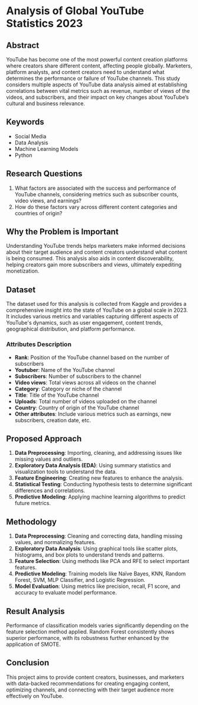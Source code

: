 # Analysis of Global YouTube Statistics 2023

## Abstract

YouTube has become one of the most powerful content creation platforms where creators share different content, affecting people globally. Marketers, platform analysts, and content creators need to understand what determines the performance or failure of YouTube channels. This study considers multiple aspects of YouTube data analysis aimed at establishing correlations between vital metrics such as revenue, number of views of the videos, and subscribers, and their impact on key changes about YouTube’s cultural and business relevance. 

## Keywords

- Social Media
- Data Analysis
- Machine Learning Models
- Python

## Research Questions

1. What factors are associated with the success and performance of YouTube channels, considering metrics such as subscriber counts, video views, and earnings?
2. How do these factors vary across different content categories and countries of origin?

## Why the Problem is Important

Understanding YouTube trends helps marketers make informed decisions about their target audience and content creators understand what content is being consumed. This analysis also aids in content discoverability, helping creators gain more subscribers and views, ultimately expediting monetization.

## Dataset

The dataset used for this analysis is collected from Kaggle and provides a comprehensive insight into the state of YouTube on a global scale in 2023. It includes various metrics and variables capturing different aspects of YouTube's dynamics, such as user engagement, content trends, geographical distribution, and platform performance.

### Attributes Description

- **Rank**: Position of the YouTube channel based on the number of subscribers
- **Youtuber**: Name of the YouTube channel
- **Subscribers**: Number of subscribers to the channel
- **Video views**: Total views across all videos on the channel
- **Category**: Category or niche of the channel
- **Title**: Title of the YouTube channel
- **Uploads**: Total number of videos uploaded on the channel
- **Country**: Country of origin of the YouTube channel
- **Other attributes**: Include various metrics such as earnings, new subscribers, creation date, etc.

## Proposed Approach

1. **Data Preprocessing**: Importing, cleaning, and addressing issues like missing values and outliers.
2. **Exploratory Data Analysis (EDA)**: Using summary statistics and visualization tools to understand the data.
3. **Feature Engineering**: Creating new features to enhance the analysis.
4. **Statistical Testing**: Conducting hypothesis tests to determine significant differences and correlations.
5. **Predictive Modeling**: Applying machine learning algorithms to predict future metrics.

## Methodology

1. **Data Preprocessing**: Cleaning and correcting data, handling missing values, and normalizing features.
2. **Exploratory Data Analysis**: Using graphical tools like scatter plots, histograms, and box plots to understand trends and patterns.
3. **Feature Selection**: Using methods like PCA and RFE to select important features.
4. **Predictive Modeling**: Training models like Naïve Bayes, KNN, Random Forest, SVM, MLP Classifier, and Logistic Regression.
5. **Model Evaluation**: Using metrics like precision, recall, F1 score, and accuracy to evaluate model performance.

## Result Analysis

Performance of classification models varies significantly depending on the feature selection method applied. Random Forest consistently shows superior performance, with its robustness further enhanced by the application of SMOTE.

## Conclusion

This project aims to provide content creators, businesses, and marketers with data-backed recommendations for creating engaging content, optimizing channels, and connecting with their target audience more effectively on YouTube.


